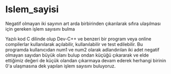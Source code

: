 # Islem_sayisi
Negatif olmayan iki sayının art arda birbirinden çıkarılarak sıfıra ulaşılması için gereken işlem sayısını bulma

Yazılı kod C dilinde olup Dev-C++ ve benzeri bir program veya online compilerlar kullanılarak açılabilir, kullanılabilir ve test edilebilir.
Bu programda kullanıcıdan num1 ve num2 olarak adlandırılan iki adet negatif olmayan sayıdan büyük olanı bulup ondan küçüğü çıkararak ve elde ettiğimiz değeri de küçük olandan çıkarmaya devam ederek herhangi birinin 0'a ulaşmasına dek yapılan işlem sayısını buluyoruz.
